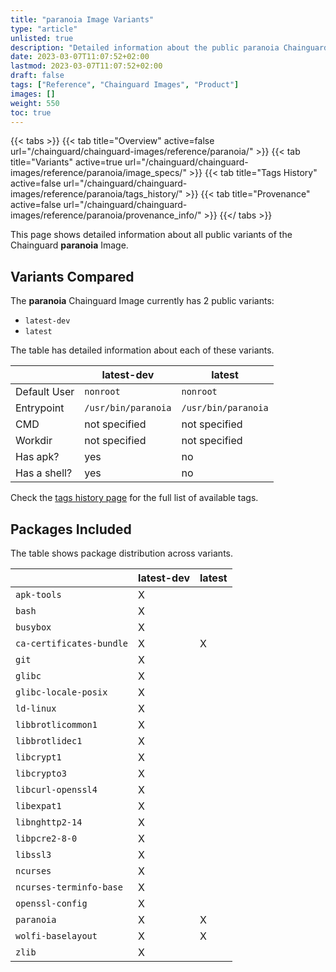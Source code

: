```yaml
---
title: "paranoia Image Variants"
type: "article"
unlisted: true
description: "Detailed information about the public paranoia Chainguard Image variants"
date: 2023-03-07T11:07:52+02:00
lastmod: 2023-03-07T11:07:52+02:00
draft: false
tags: ["Reference", "Chainguard Images", "Product"]
images: []
weight: 550
toc: true
---
```


{{< tabs >}}
{{< tab title="Overview" active=false url="/chainguard/chainguard-images/reference/paranoia/" >}}
{{< tab title="Variants" active=true url="/chainguard/chainguard-images/reference/paranoia/image_specs/" >}}
{{< tab title="Tags History" active=false url="/chainguard/chainguard-images/reference/paranoia/tags_history/" >}}
{{< tab title="Provenance" active=false url="/chainguard/chainguard-images/reference/paranoia/provenance_info/" >}}
{{</ tabs >}}

This page shows detailed information about all public variants of the Chainguard **paranoia** Image.

## Variants Compared
The **paranoia** Chainguard Image currently has 2 public variants: 

- `latest-dev`
- `latest`

The table has detailed information about each of these variants.

|              | latest-dev          | latest              |
|--------------|---------------------|---------------------|
| Default User | `nonroot`           | `nonroot`           |
| Entrypoint   | `/usr/bin/paranoia` | `/usr/bin/paranoia` |
| CMD          | not specified       | not specified       |
| Workdir      | not specified       | not specified       |
| Has apk?     | yes                 | no                  |
| Has a shell? | yes                 | no                  |

Check the [tags history page](/chainguard/chainguard-images/reference/paranoia/tags_history/) for the full list of available tags.

## Packages Included
The table shows package distribution across variants.

|                          | latest-dev | latest |
|--------------------------|------------|--------|
| `apk-tools`              | X          |        |
| `bash`                   | X          |        |
| `busybox`                | X          |        |
| `ca-certificates-bundle` | X          | X      |
| `git`                    | X          |        |
| `glibc`                  | X          |        |
| `glibc-locale-posix`     | X          |        |
| `ld-linux`               | X          |        |
| `libbrotlicommon1`       | X          |        |
| `libbrotlidec1`          | X          |        |
| `libcrypt1`              | X          |        |
| `libcrypto3`             | X          |        |
| `libcurl-openssl4`       | X          |        |
| `libexpat1`              | X          |        |
| `libnghttp2-14`          | X          |        |
| `libpcre2-8-0`           | X          |        |
| `libssl3`                | X          |        |
| `ncurses`                | X          |        |
| `ncurses-terminfo-base`  | X          |        |
| `openssl-config`         | X          |        |
| `paranoia`               | X          | X      |
| `wolfi-baselayout`       | X          | X      |
| `zlib`                   | X          |        |

